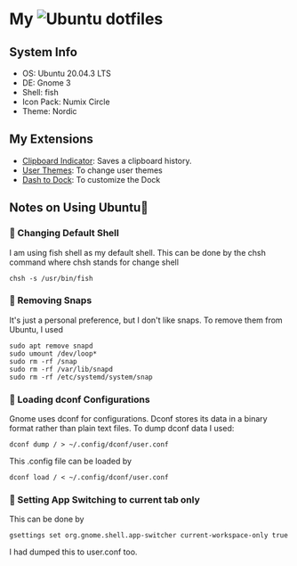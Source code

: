 # My ![Ubuntu](https://img.shields.io/badge/Ubuntu-E95420?style=for-the-badge&logo=ubuntu&logoColor=white) dotfiles

## System Info
- OS: Ubuntu 20.04.3 LTS
- DE: Gnome 3
- Shell: fish
- Icon Pack: Numix Circle
- Theme: Nordic

## My Extensions
- [Clipboard Indicator](https://extensions.gnome.org/extension/779/clipboard-indicator/): Saves a clipboard history.
- [User Themes](https://extensions.gnome.org/extension/19/user-themes/): To change user themes
- [Dash to Dock](https://extensions.gnome.org/extension/307/dash-to-dock/): To customize the Dock

## Notes on Using Ubuntu📓

### 🔷 Changing Default Shell
I am using fish shell as my default shell. This can be done by the chsh command where chsh stands for change shell

`chsh -s /usr/bin/fish`

### 🔷 Removing Snaps
It's just a personal preference, but I don't like snaps. To remove them from Ubuntu, I used

`sudo apt remove snapd`  
`sudo umount /dev/loop*`  
`sudo rm -rf /snap`  
`sudo rm -rf /var/lib/snapd`  
`sudo rm -rf /etc/systemd/system/snap`

### 🔷 Loading dconf Configurations
Gnome uses dconf for configurations. Dconf stores its data in a binary format rather than plain text files.
To dump dconf data I used:

`dconf dump / > ~/.config/dconf/user.conf`

This .config file can be loaded by

`dconf load / < ~/.config/dconf/user.conf`

### 🔷 Setting App Switching to current tab only
This can be done by

`gsettings set org.gnome.shell.app-switcher current-workspace-only true`

I had dumped this to user.conf too.

